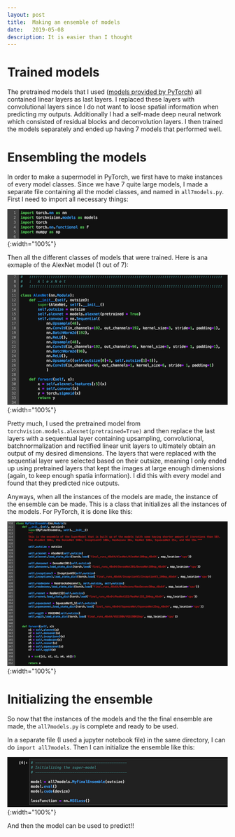 ```yaml
---
layout: post
title:  Making an ensemble of models
date:   2019-05-08
description: It is easier than I thought
---
```


# Trained models
The pretrained models that I used ([models provided by PyTorch](https://pytorch.org/docs/stable/torchvision/models.html)) all contained linear layers as last layers. I replaced these layers with convolutional layers since I do not want to loose spatial information when predicting my outputs. Additionally I had a self-made deep neural network which consisted of residual blocks and deconvolution layers. I then trained the models separately and ended up having 7 models that performed well. 

# Ensembling the models

In order to make a supermodel in PyTorch, we first have to make instances of every model classes. Since we have 7 quite large models, I made a separate file containing all the model classes, and named in `all7models.py`. First I need to import all necessary things:

![imports](/assets/img/blog_img/blog4/imports1.png){:width="100%"}


Then all the different classes of models that were trained. Here is ana exmaple of the AlexNet model (1 out of 7):


![AlexNet](/assets/img/blog_img/blog4/AlexNetInstance.png "AlexNet"){:width="100%"}

Pretty much, I used the pretrained model from `torchvision.models.alexnet(pretrained=True)` and then replace the last layers with a sequentual layer containing upsampling, convolutional, batchnormalization and rectified linear unit layers to ultimately obtain an output of my desired dimensions. The layers that were replaced with the sequential layer were selected based on their outsize, meaning I only ended up using pretrained layers that kept the images at large enough dimensions (again, to keep enough spatia information). I did this with every model and found that they predicted nice outputs.

Anyways, when all the instances of the models are made, the instance of the ensemble can be made. This is a class that initializes all the instances of the models. For PyTorch, it is done like this:

![Ensemble](/assets/img/blog_img/blog4/EnsembleInstance.png "Ensemble"){:width="100%"}


# Initializing the ensemble
So now that the instances of the models and the the final ensemble are made, the `all7models.py` is complete and ready to be used.

In a separate file (I used a jupyter notebook file) in the same directory, I can do `import all7models`. Then I can initialize the ensemble like this: 

![Initialize](/assets/img/blog_img/blog4/InitEnsem.png "initialize"){:width="100%"}

And then the model can be used to predict!!